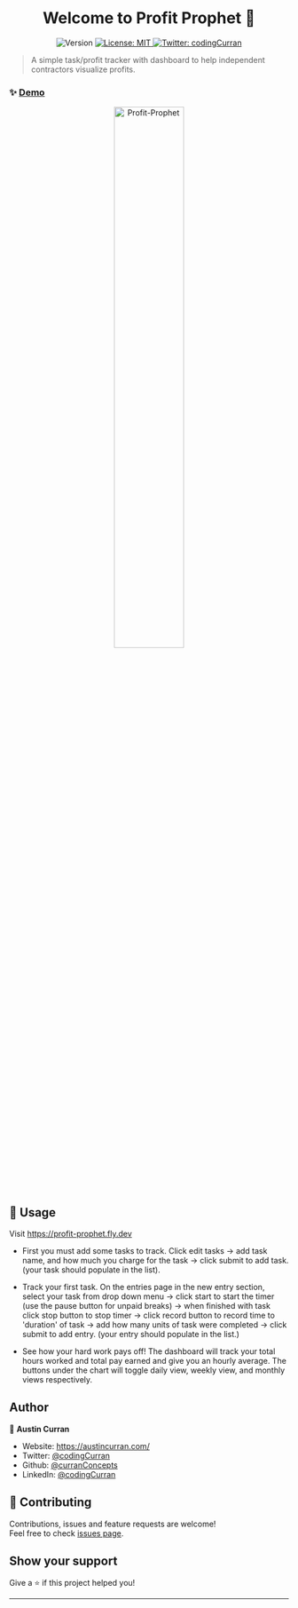 <h1 align="center">Welcome to Profit Prophet 👋</h1>
<p align="center">
  <img alt="Version" src="https://img.shields.io/badge/version-1.0-blue.svg?cacheSeconds=2592000" />
  <a href="#" target="_blank">
    <img alt="License: MIT" src="https://img.shields.io/badge/License-MIT-yellow.svg" />
  </a>
  <a href="https://twitter.com/codingCurran" target="_blank">
    <img alt="Twitter: codingCurran" src="https://img.shields.io/twitter/follow/codingCurran.svg?style=social" />
  </a>
</p>

> A simple task/profit tracker with dashboard to help independent contractors visualize profits.

### ✨ [Demo](https://profit-prophet.fly.dev)
 <p align="center">
   <a target="_blank" href="https://profit-prophet.fly.dev">
            <img src="https://media.giphy.com/media/N7hJGqFx8o1NPUE7qp/giphy.gif" width="50%" alt="Profit-Prophet"/>
  </a>
 </p>

## 🚀 Usage

Visit https://profit-prophet.fly.dev

* First you must add some tasks to track.
  Click edit tasks ->
  add task name, and how much you charge for the task ->
  click submit to add task. (your task should populate in the list).

* Track your first task.
  On the entries page in the new entry section, select your task from drop down menu ->
  click start to start the timer (use the pause button for unpaid breaks) ->
  when finished with task click stop button to stop timer ->
  click record button to record time to 'duration' of task ->
  add how many units of task were completed ->
  click submit to add entry. (your entry should populate in the list.)

* See how your hard work pays off!
  The dashboard will track your total hours worked and total pay earned and give you an hourly average.
  The buttons under the chart will toggle daily view, weekly view, and monthly views respectively. 

## Author

👤 **Austin Curran**

* Website: https://austincurran.com/
* Twitter: [@codingCurran](https://twitter.com/codingCurran)
* Github: [@curranConcepts](https://github.com/curranConcepts)
* LinkedIn: [@codingCurran](https://linkedin.com/in/codingCurran)

## 🤝 Contributing

Contributions, issues and feature requests are welcome!<br />Feel free to check [issues page](https://github.com/curranConcepts/profit-prophet/issues). 

## Show your support

Give a ⭐️ if this project helped you!

***
